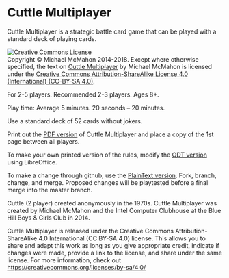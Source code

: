 # Cuttle Multiplayer
Cuttle Multiplayer is a strategic battle card game that can be played with a
standard deck of playing cards.

<a rel="license" href="http://creativecommons.org/licenses/by-sa/4.0/"><img alt="Creative Commons License" style="border-width:0" src="https://i.creativecommons.org/l/by-sa/4.0/88x31.png" /></a><br>
Copyright © Michael McMahon 2014-2018.  Except where otherwise specified, the
text on
[Cuttle Multiplayer](https://github.com/TechnologyClassroom/CuttleMultiplayer)
by Michael McMahon is licensed under the
[Creative Commons Attribution-ShareAlike License 4.0 (International) (CC-BY-SA 4.0)](https://creativecommons.org/licenses/by-sa/4.0/).

For 2-5 players.  Recommended 2-3 players.  Ages 8+.

Play time: Average 5 minutes. 20 seconds – 20 minutes.

Use a standard deck of 52 cards without jokers.

Print out the
[PDF version](https://github.com/TechnologyClassroom/CuttleMultiplayer/blob/master/Cuttle_Multiplayer_v1.2.pdf)
of Cuttle Multiplayer and place a copy of the 1st page between all players.

To make your own printed version of the rules, modify the
[ODT version](https://github.com/TechnologyClassroom/CuttleMultiplayer/blob/master/Cuttle_Multiplayer_v1.2.odt)
using LibreOffice.

To make a change through github, use the
[PlainText version](https://github.com/TechnologyClassroom/CuttleMultiplayer/blob/master/CuttleMultiplayerPlainText.md).
Fork, branch, change, and merge.  Proposed changes will be playtested before a
final merge into the master branch.

Cuttle (2 player) created anonymously in the 1970s.  Cuttle Multiplayer was
created by Michael McMahon and the Intel Computer Clubhouse at the Blue Hill
Boys & Girls Club in 2014.

Cuttle Multiplayer is released under the Creative Commons Attribution-ShareAlike
4.0 International (CC BY-SA 4.0) license.  This allows you to share and adapt
this work as long as you give appropriate credit, indicate if changes were made,
provide a link to the license, and share under the same license.  For more
information, check out https://creativecommons.org/licenses/by-sa/4.0/
